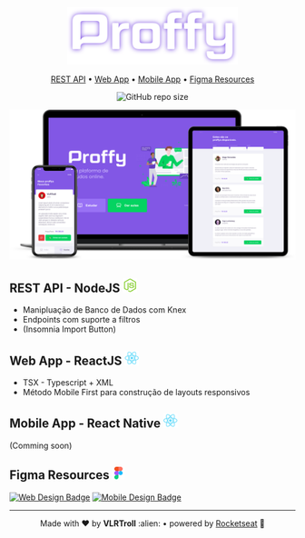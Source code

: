 <p align="center"> 
  <img src="/.github/assets/logo.svg" alt="Logo" width="300"/>
</p>

<p align="center">
  <a href="#rest-api---nodejs-">REST API</a>
  • <a href="#web-app---reactjs-">Web App</a>
  • <a href="#mobile-app---react-native-">Mobile App</a>
  • <a href="#figma-resources-">Figma Resources</a> 
</p>


<p align="center">
  <img src="https://img.shields.io/github/repo-size/VLRTroll/proffy?color=04d361" alt="GitHub repo size"/>
</p>

<p align="center"> 
  <img src="/.github/assets/mockup.png" alt="Logo" width="900"/>
</p>


<h2>REST API - NodeJS <img src="/.github/assets/nodejs.webp" alt="Node Logo" width="25"/></h2>

- Manipluação de Banco de Dados com Knex
- Endpoints com suporte a filtros
- (Insomnia Import Button)


<h2>Web App - ReactJS <img src="/.github/assets/react.webp" alt="React Logo" width="25"/></h2>

- TSX - Typescript + XML
- Método Mobile First para construção de layouts responsivos


<h2>Mobile App - React Native <img src="/.github/assets/react.webp" alt="React Native Logo" width="25"/></h2>

(Comming soon)

<h2>Figma Resources <img src="/.github/assets/figma.png" alt="Figma Logo" width="22"/></h2>
  
[<img src="https://img.shields.io/static/v1?style=for-the-badge&label=Download&logo=figma&logoColor=white&message=Web-Design&color=8257e5" alt="Web Design Badge"/>][web_design_link]
[<img src="https://img.shields.io/static/v1?style=for-the-badge&label=Download&logo=figma&logoColor=white&message=Mobile-Design&color=04d361" alt="Mobile Design Badge"/>][mobile_design_link]

[web_design_link]: https://www.figma.com/file/GHGS126t7WYjnPZdRKChJF/Proffy-Web/duplicate
[mobile_design_link]: https://www.figma.com/file/e33KvgUpFdunXxJjHnK7CG/Proffy-Mobile/duplicate

---

<p align="center">Made with ❤️ by <strong>VLRTroll</strong> :alien: • powered by <a href="https://github.com/Rocketseat">Rocketseat</a> 🚀</p>
